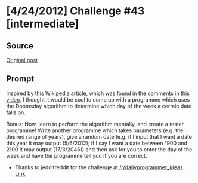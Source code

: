 # [4/24/2012] Challenge #43 [intermediate]

## Source

[Original post](https://old.reddit.com/r/dailyprogrammer/comments/sq3q0/4242012_challenge_43_intermediate/)

## Prompt

Inspired by [this Wikipedia article](http://en.wikipedia.org/wiki/Doomsday_rule), which was found in the comments in [this video](http://www.reddit.com/r/videos/comments/rrx9a/15_year_old_plays_dubstep_song_on_the_piano_after/c486ph7), I thought it would be cool to come up with a programme which uses the Doomsday algorithm to determine which day of the week a certain date falls on.

Bonus: Now, learn to perform the algorithm mentally, and create a tester programme! Write another programme which takes parameters (e.g. the desired range of years), give a random date (e.g. if I input that I want a date this year it may output (5/6/2012); if I say I want a date between 1900 and 2100 it may output (17/3/2046)) and then ask for you to enter the day of the week and have the programme tell you if you are correct.

* Thanks to jedditreddit for the challenge at [/r/dailyprogrammer_ideas](/r/dailyprogrammer_ideas)  .. [Link](http://www.reddit.com/r/dailyprogrammer_ideas/comments/rsawk/intermediate_calculate_on_which_day_of_the_week_a/)





